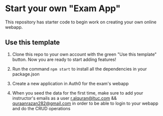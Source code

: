 # Start your own "Exam App"

This repository has starter code to begin work on creating your own online webapp.

## Use this template

1. Clone this repo to your own account with the green "Use this template" button. Now you are ready to start adding features!

2. Run the command ```npm start``` to install all the dependencies in your package.json

3. Create a new application in Auth0 for the exam's webapp

4. When you seed the data for the first time, make sure to add your instructor's emails as a user 
   r.alquran@ltuc.com && quraanrazan282@gmail.com in order to be able to login to your webapp and do the CRUD operations


